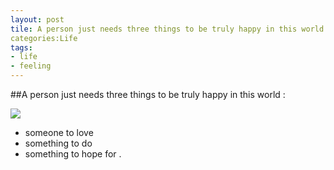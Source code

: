 ```yaml
---
layout: post
tile: A person just needs three things to be truly happy in this world
categories:Life
tags:
- life
- feeling
---
```


##A person just needs three things to be truly happy in this world :   

![](http://http://bbs.sdu.edu.cn/data/attachment/forum/201105/08/123230bpaabd4zzamsh11k.jpg)
- someone to love
- something to do 
- something to hope for . 